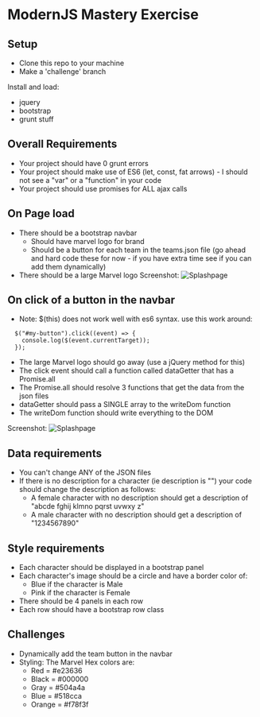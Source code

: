 # ModernJS Mastery Exercise
## Setup

* Clone this repo to your machine
* Make a 'challenge' branch


Install and load:
* jquery
* bootstrap
* grunt stuff

## Overall Requirements
* Your project should have 0 grunt errors
* Your project should make use of ES6 (let, const, fat arrows) - I should not see a "var" or a "function" in your code
* Your project should use promises for ALL ajax calls

## On Page load
* There should be a bootstrap navbar
	* Should have marvel logo for brand
	* Should be a button for each team in the teams.json file (go ahead and hard code these for now - if you have extra time see if you can add them dynamically)
* There should be a large Marvel logo
Screenshot:
![Splashpage](https://raw.githubusercontent.com/nss-nighclass-projects/modernjs_mastery_exercise/master/images/screenshots/on_load.png)

## On click of a button in the navbar
* Note: $(this) does not work well with es6 syntax. use this work around:
```
  $("#my-button").click((event) => {
    console.log($(event.currentTarget));
  });
```
* The large Marvel logo should go away (use a jQuery method for this)
* The click event should call a function called dataGetter that has a Promise.all
* The Promise.all should resolve 3 functions that get the data from the json files
* dataGetter should pass a SINGLE array to the writeDom function
* The writeDom function should write everything to the DOM

Screenshot:
![Splashpage](https://raw.githubusercontent.com/nss-nighclass-projects/modernjs_mastery_exercise/master/images/screenshots/on_click.png)

## Data requirements
* You can't change ANY of the JSON files
* If there is no description for a character (ie description is "") your code should change the description as follows:
	* A female character with no description should get a description of "abcde fghij klmno pqrst uvwxy z"
	* A male character with no description should get a description of "1234567890"

## Style requirements
* Each character should be displayed in a bootstrap panel
* Each character's image should be a circle and have a border color of:
	* Blue if the character is Male
	* Pink if the character is Female
* There should be 4 panels in each row
* Each row should have a bootstrap row class


## Challenges
* Dynamically add the team button in the navbar
* Styling:  The Marvel Hex colors are:
	* Red = #e23636	
	* Black = #000000	
	* Gray = #504a4a	
	* Blue = #518cca	
	* Orange = #f78f3f

